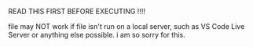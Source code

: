 READ THIS FIRST BEFORE EXECUTING !!!!

file may NOT work if file isn't run on a local server, such as VS Code Live Server or anything else possible.
i am so sorry for this.